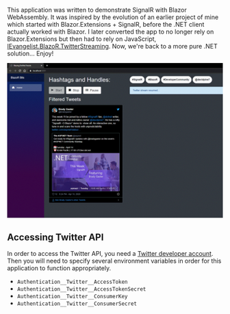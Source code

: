 This application was written to demonstrate SignalR with Blazor WebAssembly. It was inspired by the evolution of an earlier project of mine which started with Blazor.Extensions + SignalR, before the .NET client actually worked with Blazor. I later converted the app to no longer rely on Blazor.Extensions but then had to rely on JavaScript, [IEvangelist.BlazoR.TwitterStreaming](https://github.com/IEvangelist/IEvangelist.BlazoR.TwitterStreaming). Now, we're back to a more pure .NET solution... Enjoy!

![Demos](assets/demo-image.png "Demo")

## Accessing Twitter API

In order to access the Twitter API, you need a [Twitter developer account](https://developer.twitter.com/en/apps/create). Then you will need to specify several environment variables in order for this application to function appropriately.

- `Authentication__Twitter__AccessToken`
- `Authentication__Twitter__AccessTokenSecret`
- `Authentication__Twitter__ConsumerKey`
- `Authentication__Twitter__ConsumerSecret`
